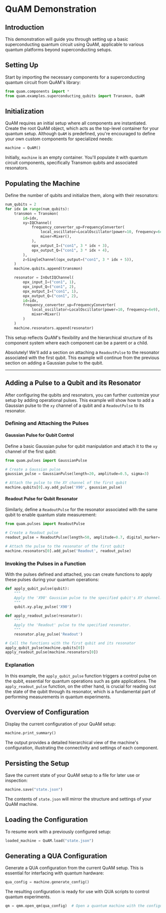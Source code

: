 # QuAM Demonstration

## Introduction

This demonstration will guide you through setting up a basic superconducting quantum circuit using QuAM, applicable to various quantum platforms beyond superconducting setups.

## Setting Up

Start by importing the necessary components for a superconducting quantum circuit from QuAM's library:

```python
from quam.components import *
from quam.examples.superconducting_qubits import Transmon, QuAM
```

## Initialization

QuAM requires an initial setup where all components are instantiated. Create the root QuAM object, which acts as the top-level container for your quantum setup. Although `QuAM` is predefined, you're encouraged to define your own custom components for specialized needs:

```python
machine = QuAM()
```

Initially, `machine` is an empty container. You'll populate it with quantum circuit components, specifically Transmon qubits and associated resonators.

## Populating the Machine

Define the number of qubits and initialize them, along with their resonators:

```python
num_qubits = 2
for idx in range(num_qubits):
    transmon = Transmon(
        id=idx,
        xy=IQChannel(
            frequency_converter_up=FrequencyConverter(
                local_oscillator=LocalOscillator(power=10, frequency=6e9),
                mixer=Mixer(),
            ),
            opx_output_I=("con1", 3 * idx + 3),
            opx_output_Q=("con1", 3 * idx + 4),
        ),
        z=SingleChannel(opx_output=("con1", 3 * idx + 5)),
    )
    machine.qubits.append(transmon)

    resonator = InOutIQChannel(
        opx_input_I=("con1", 1),
        opx_input_Q=("con1", 2),
        opx_output_I=("con1", 1),
        opx_output_Q=("con1", 2),
        id=idx,
        frequency_converter_up=FrequencyConverter(
            local_oscillator=LocalOscillator(power=10, frequency=6e9),
            mixer=Mixer()
        )
    )
    machine.resonators.append(resonator)
```

This setup reflects QuAM's flexibility and the hierarchical structure of its component system where each component can be a parent or a child.

Absolutely! We'll add a section on attaching a `ReadoutPulse` to the resonator associated with the first qubit. This example will continue from the previous section on adding a Gaussian pulse to the qubit.

---

## Adding a Pulse to a Qubit and its Resonator

After configuring the qubits and resonators, you can further customize your setup by adding operational pulses. This example will show how to add a Gaussian pulse to the `xy` channel of a qubit and a `ReadoutPulse` to its resonator.

### Defining and Attaching the Pulses

#### Gaussian Pulse for Qubit Control

Define a basic Gaussian pulse for qubit manipulation and attach it to the `xy` channel of the first qubit:

```python
from quam.pulses import GaussianPulse

# Create a Gaussian pulse
gaussian_pulse = GaussianPulse(length=20, amplitude=0.5, sigma=3)

# Attach the pulse to the XY channel of the first qubit
machine.qubits[0].xy.add_pulse('X90', gaussian_pulse)
```

#### Readout Pulse for Qubit Resonator

Similarly, define a `ReadoutPulse` for the resonator associated with the same qubit to enable quantum state measurement:

```python
from quam.pulses import ReadoutPulse

# Create a Readout pulse
readout_pulse = ReadoutPulse(length=50, amplitude=0.7, digital_marker='ON')

# Attach the pulse to the resonator of the first qubit
machine.resonators[0].add_pulse('Readout', readout_pulse)
```

### Invoking the Pulses in a Function

With the pulses defined and attached, you can create functions to apply these pulses during your quantum operations:

```python
def apply_qubit_pulse(qubit):
    """
    Apply the 'X90' Gaussian pulse to the specified qubit's XY channel.
    """
    qubit.xy.play_pulse('X90')

def apply_readout_pulse(resonator):
    """
    Apply the 'Readout' pulse to the specified resonator.
    """
    resonator.play_pulse('Readout')

# Call the functions with the first qubit and its resonator
apply_qubit_pulse(machine.qubits[0])
apply_readout_pulse(machine.resonators[0])
```

### Explanation

In this example, the `apply_qubit_pulse` function triggers a control pulse on the qubit, essential for quantum operations such as gate applications. The `apply_readout_pulse` function, on the other hand, is crucial for reading out the state of the qubit through its resonator, which is a fundamental part of performing measurements in quantum experiments.


## Overview of Configuration

Display the current configuration of your QuAM setup:

```python
machine.print_summary()
```

The output provides a detailed hierarchical view of the machine's configuration, illustrating the connectivity and settings of each component.

## Persisting the Setup

Save the current state of your QuAM setup to a file for later use or inspection:

```python
machine.save("state.json")
```

The contents of `state.json` will mirror the structure and settings of your QuAM machine.

## Loading the Configuration

To resume work with a previously configured setup:

```python
loaded_machine = QuAM.load("state.json")
```

## Generating a QUA Configuration

Generate a QUA configuration from the current QuAM setup. This is essential for interfacing with quantum hardware:

```python
qua_config = machine.generate_config()
```

The resulting configuration is ready for use with QUA scripts to control quantum experiments.

```python
qm = qmm.open_qm(qua_config)  # Open a quantum machine with the configuration
```